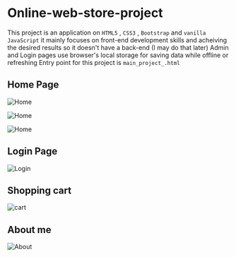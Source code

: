 # Online-web-store-project
This project is an application on `HTML5` , `CSS3` , `Bootstrap` and `vanilla JavaScript`
it mainly focuses on front-end development skills and acheiving the desired results
so it doesn't have a back-end (I may do that later)
Admin and Login pages use browser's local storage for saving data while offline or refreshing 
Entry point for this project is `main_project_.html`

## Home Page

![Home](https://github.com/Mohamed-Samy26/web-store-project/blob/main/Screenshots/Screenshot%202021-11-16%20032337.jpg)

![Home](https://github.com/Mohamed-Samy26/web-store-project/blob/main/Screenshots/Screenshot%202021-11-16%20032412.jpg)

![Home](https://github.com/Mohamed-Samy26/web-store-project/blob/main/Screenshots/Screenshot%202021-11-16%20032428.jpg)


## Login Page

![Login](https://github.com/Mohamed-Samy26/web-store-project/blob/main/Screenshots/Screenshot%202021-11-16%20032306.jpg)

## Shopping cart

![cart](https://github.com/Mohamed-Samy26/web-store-project/blob/main/Screenshots/Screenshot%202021-11-16%20032528.jpg)

## About me

![About](https://github.com/Mohamed-Samy26/web-store-project/blob/main/Screenshots/Screenshot%202021-11-16%20033102.jpg)
